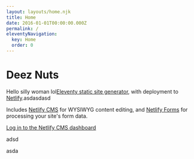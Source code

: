 ```yaml
---
layout: layouts/home.njk
title: Home
date: 2016-01-01T00:00:00.000Z
permalink: /
eleventyNavigation:
  key: Home
  order: 0
---
```

# Deez Nuts

H﻿ello silly woman lol[Eleventy static site generator](https://www.11ty.dev), with deployment to [Netlify](https://www.netlify.com).asdasdasd

Includes [Netlify CMS](https://www.netlifycms.org) for WYSIWYG content editing, and [Netlify Forms](https://www.netlify.com/docs/form-handling) for processing your site's form data.

[Log in to the Netlify CMS dashboard](/admin/)

adsd

asda

[](https://app.netlify.com/start/deploy?repository=https://github.com/danurbanowicz/eleventy-netlify-boilerplate&stack=cms)